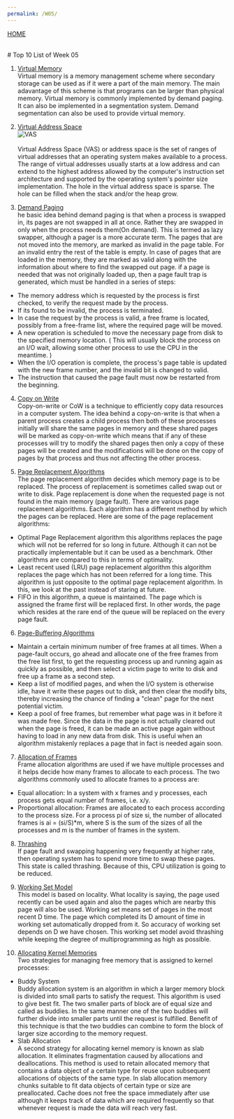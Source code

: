 ```yaml
---
permalink: /W05/
---
```

[HOME](../)

<br>
# Top 10 List of Week 05

1. [Virtual Memory](https://www.tutorialspoint.com/operating_system/os_virtual_memory.htm)<br>
Virtual memory is a memory management scheme where
secondary storage can be used as if it were a part of the
main memory. The main adavantage of this scheme is that programs can be larger than physical memory.
Virtual memory is commonly implemented by demand paging. 
It can also be implemented in a segmentation system. Demand segmentation can also be used to provide virtual memory.


2. [Virtual Address Space](https://en.wikipedia.org/wiki/Virtual_address_space)<br>
![VAS](https://www.cs.uic.edu/~jbell/CourseNotes/OperatingSystems/images/Chapter9/9_02_VirtualAddressSpace.jpg)<br>  
Virtual Address Space (VAS) or address space is the set of ranges of virtual addresses 
that an operating system makes available to a process. The range of virtual addresses usually starts at a low address and can extend 
to the highest address allowed by the computer's instruction set architecture and supported by the operating system's pointer size implementation.
The hole in the virtual address space is sparse. The hole can be filled when the stack and/or the heap grow.

3. [Demand Paging](https://www.studytonight.com/operating-system/virtual-memory)<br>
he basic idea behind demand paging is that when a process is swapped in, its pages are not swapped in all at once. 
Rather they are swapped in only when the process needs them(On demand). This is termed as lazy swapper, although a pager is a more accurate term.
The pages that are not moved into the memory, are marked as invalid in the page table. For an invalid entry the rest of the table is empty. 
In case of pages that are loaded in the memory, they are marked as valid along with the information about where to find the swapped out page.
if a page is needed that was not originally loaded up, then a page fault trap is generated, which must be handled in a series of steps:
- The memory address which is requested by the process is first checked, to verify the request made by the process.
- If its found to be invalid, the process is terminated.
- In case the request by the process is valid, a free frame is located, possibly from a free-frame list, where the required page will be moved.
- A new operation is scheduled to move the necessary page from disk to the specified memory location.
 ( This will usually block the process on an I/O wait, allowing some other process to use the CPU in the meantime. )
- When the I/O operation is complete, the process's page table is updated with the new frame number, and the invalid bit is changed to valid.
- The instruction that caused the page fault must now be restarted from the beginning.

4. [Copy on Write](https://www.geeksforgeeks.org/copy-on-write/)<br>
Copy-on-write or CoW is a technique to efficiently copy data resources in a computer system.
The idea behind a copy-on-write is that when a parent process creates a child process then both of these processes initially will share the same pages in memory 
and these shared pages will be marked as copy-on-write which means that if any of these processes will try to modify the shared pages then only a copy of these pages 
will be created and the modifications will be done on the copy of pages by that process and thus not affecting the other process.

5. [Page Replacement Algorithms](https://www.javatpoint.com/os-page-replacement-algorithms)<br>
The page replacement algorithm decides which memory page is to be replaced. 
The process of replacement is sometimes called swap out or write to disk. Page replacement is done when the requested page is not found in the main memory (page fault).
There are various page replacement algorithms. Each algorithm has a different method by which the pages can be replaced. Here are some of the page replacement algorithms:
- Optimal Page Replacement algorithm  this algorithms replaces the page which will not be referred for so long in future. 
Although it can not be practically implementable but it can be used as a benchmark. Other algorithms are compared to this in terms of optimality.
- Least recent used (LRU) page replacement algorithm  this algorithm replaces the page which has not been referred for a long time. 
This algorithm is just opposite to the optimal page replacement algorithm. In this, we look at the past instead of staring at future.
- FIFO  in this algorithm, a queue is maintained. The page which is assigned the frame first will be replaced first. 
In other words, the page which resides at the rare end of the queue will be replaced on the every page fault.

6. [Page-Buffering Algorithms](https://www.os-book.com/OS10/)<br>
- Maintain a certain minimum number of free frames at all times. When a page-fault occurs, go ahead and allocate one of the free frames from the free list first, 
to get the requesting process up and running again as quickly as possible, and then select a victim page to write to disk and free up a frame as a second step.
- Keep a list of modified pages, and when the I/O system is otherwise idle, have it write these pages out to disk, and then clear the modify bits, 
thereby increasing the chance of finding a "clean" page for the next potential victim.
- Keep a pool of free frames, but remember what page was in it before it was made free. Since the data in the page is not actually cleared out when the page is freed, 
it can be made an active page again without having to load in any new data from disk. This is useful when an algorithm mistakenly replaces a page that in fact is needed again soon.

7. [Allocation of Frames](https://www.geeksforgeeks.org/operating-system-allocation-frames/)<br>
Frame allocation algorithms are used if we have multiple processes and it helps decide how many frames to allocate to each process.
The two algorithms commonly used to allocate frames to a process are:
- Equal allocation: In a system with x frames and y processes, each process gets equal number of frames, i.e. x/y.
- Proportional allocation: Frames are allocated to each process according to the process size.
  For a process pi of size si, the number of allocated frames is ai = (si/S)\*m, where S is the sum of the sizes of all the processes and m is the number of frames in the system.

8. [Thrashing](https://www.thecrazyprogrammer.com/2019/02/thrashing-in-operating-system-os.html)<br>
If page fault and swapping happening very frequently at higher rate, then operating system has to spend more time to swap these pages. 
This state is called thrashing. Because of this, CPU utilization is going to be reduced.

9. [Working Set Model](https://www.thecrazyprogrammer.com/2019/02/thrashing-in-operating-system-os.html)<br>
This model is based on locality. What locality is saying, the page used recently can be used again and also the pages which are nearby this page will also be used. 
Working set means set of pages in the most recent D time. The page which completed its D amount of time in working set automatically dropped from it. 
So accuracy of working set depends on D we have chosen. This working set model avoid thrashing while keeping the degree of multiprogramming as high as possible.

10. [Allocating Kernel Memories](https://www.geeksforgeeks.org/operating-system-allocating-kernel-memory-buddy-system-slab-system/)<br>
Two strategies for managing free memory that is assigned to kernel processes:
- Buddy System <br>
Buddy allocation system is an algorithm in which a larger memory block is divided into small parts to satisfy the request. 
This algorithm is used to give best fit. The two smaller parts of block are of equal size and called as buddies. 
In the same manner one of the two buddies will further divide into smaller parts until the request is fulfilled. 
Benefit of this technique is that the two buddies can combine to form the block of larger size according to the memory request.
- Slab Allocation<br>
A second strategy for allocating kernel memory is known as slab allocation. It eliminates fragmentation caused by allocations and deallocations. 
This method is used to retain allocated memory that contains a data object of a certain type for reuse upon subsequent allocations of objects of the same type. 
In slab allocation memory chunks suitable to fit data objects of certain type or size are preallocated. 
Cache does not free the space immediately after use although it keeps track of data which are required frequently so that whenever request is made the data will reach very fast. 

